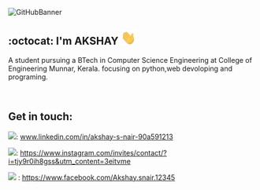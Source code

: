 
![GitHubBanner](https://user-images.githubusercontent.com/94843189/155374750-6f8af9f4-c60f-4618-8b67-b7e4d3399ece.jpg)


## :octocat: I'm AKSHAY  <img src="https://raw.githubusercontent.com/ABSphreak/ABSphreak/master/gifs/Hi.gif" width="30px">

A student pursuing a BTech in Computer Science Engineering at College of Engineering Munnar, Kerala.
focusing on python,web devoloping and programing.


</br>

## Get in touch:

<img src="https://img.icons8.com/fluent/35/000000/linkedin-2.png"/>: www.linkedin.com/in/akshay-s-nair-90a591213

<img src="https://img.icons8.com/fluent/35/000000/instagram-new.png"/>: https://www.instagram.com/invites/contact/?i=tjy9r0ih8gss&utm_content=3eitvme

<img src="https://user-images.githubusercontent.com/94843189/155394274-2b66a81c-cc6f-4c7c-9942-55c9aa5901f8.png" width="30px"/> : https://www.facebook.com/Akshay.snair.12345



<!---
Akshay-s-nair/Akshay-s-nair is a ✨ special ✨ repository because its `README.md` (this file) appears on your GitHub profile.
You can click the Preview link to take a look at your changes.
--->

